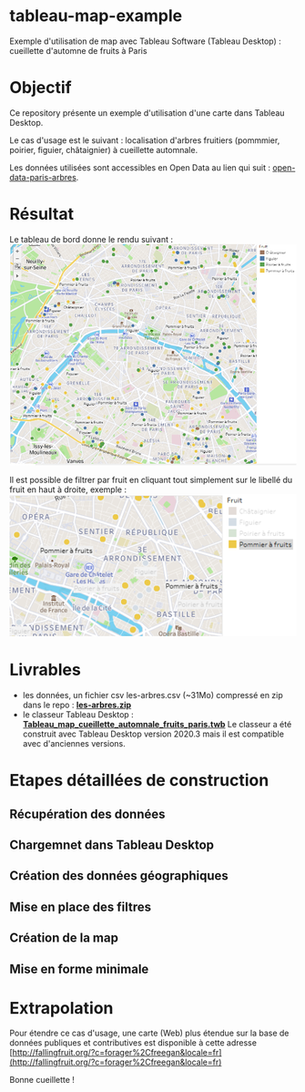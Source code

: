 # tableau-map-example
Exemple d'utilisation de map avec Tableau Software (Tableau Desktop) : cueillette d'automne de fruits à Paris

# Objectif
Ce repository présente un exemple d'utilisation d'une carte dans Tableau Desktop.

Le cas d'usage est le suivant : localisation d'arbres fruitiers (pommmier, poirier, figuier, châtaignier) à cueillette automnale.

Les données utilisées sont accessibles en Open Data au lien qui suit : [open-data-paris-arbres](https://opendata.paris.fr/explore/dataset/les-arbres/export/?disjunctive.typeemplacement&disjunctive.arrondissement&disjunctive.libellefrancais&disjunctive.genre&disjunctive.espece&disjunctive.varieteoucultivar&disjunctive.stadedeveloppement&disjunctive.remarquable
).

# Résultat
Le tableau de bord donne le rendu suivant : ![Rendu final](/screenshots/Tableau%20Desktop%20-%20map%20-%20cueillette%20automnale%20de%20fruits%20paris.PNG)

Il est possible de filtrer par fruit en cliquant tout simplement sur le libellé du fruit en haut à droite, exemple :
![Rendu final filtre](/screenshots/Tableau%20Desktop%20-%20map%20-%20filtre%20pommier%20paris.PNG)

# Livrables 
 - les données, un fichier csv les-arbres.csv (~31Mo) compressé en zip dans le repo : **[les-arbres.zip](les-arbres.zip)**
 - le classeur Tableau Desktop : **[Tableau_map_cueillette_automnale_fruits_paris.twb](Tableau_map_cueillette_automnale_fruits_paris.twb)**
Le classeur a été construit avec Tableau Desktop version 2020.3 mais il est compatible avec d'anciennes versions.

# Etapes détaillées de construction

## Récupération des données

## Chargemnet dans Tableau Desktop

## Création des données géographiques

## Mise en place des filtres

## Création de la map

## Mise en forme minimale

# Extrapolation
Pour étendre ce cas d'usage, une carte (Web) plus étendue sur la base de données publiques et contributives est disponible à cette adresse [http://fallingfruit.org/?c=forager%2Cfreegan&locale=fr](http://fallingfruit.org/?c=forager%2Cfreegan&locale=fr)

Bonne cueillette !

